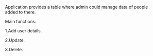 Application provides a table where admin could manage data of people added to there.

Main functions:

1.Add user details.

2.Update.

3.Delete.
